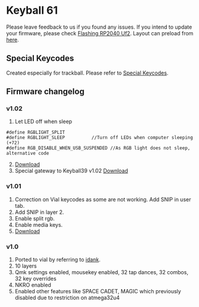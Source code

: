 # Keyball 61
Please leave feedback to us if you found any issues. If you intend to update your firmware, please check [Flashing RP2040 Uf2](https://github.com/superxc3/xcmkb/blob/main/list%20of%20items/list%20of%20keyboards/60percent/sofle/sofleplus/flashingboard.md). Layout can preload from [here](https://drive.google.com/file/d/1ZNjguHmwGigQJ9IpzdkbI_sLDvHiMkt5/view?usp=drive_link).

## Special Keycodes
Created especially for trackball. Please refer to [Special Keycodes](https://github.com/idank/qmk_firmware/blob/dev-rp2040/keyboards/keyball/lib/keyball/keycodes.md).

## Firmware changelog

### v1.02
1. Let LED off when sleep
```
#define RGBLIGHT_SPLIT
#define RGBLIGHT_SLEEP 			//Turn off LEDs when computer sleeping (+72)
#define RGB_DISABLE_WHEN_USB_SUSPENDED //As RGB light does not sleep, alternative code
```
2. [Download](https://drive.google.com/file/d/1z029VRAnYXVFQ3z6HQBAIs96kgq-sYs1/view?usp=drive_link)
3. Special gateway to Keyball39 v1.02 [Download](https://drive.google.com/file/d/1WGBTCxgcSJNxjMod5waWxutPEIhL-rQC/view?usp=drive_link)

### v1.01
1. Correction on Vial keycodes as some are not working. Add SNIP in user tab.
2. Add SNIP in layer 2.
3. Enable split rgb.
4. Enable media keys.
5. [Download](https://drive.google.com/file/d/1Y9Di4MhtI9igfosnx0lmt8xSR31bet5c/view?usp=drive_link)
   
### v1.0
1. Ported to vial by referring to [idank](https://github.com/idank/qmk_firmware/tree/dev-rp2040/keyboards/keyball/keyball61).
2. 10 layers
3. Qmk settings enabled, mousekey enabled, 32 tap dances, 32 combos, 32 key overrides
4. NKRO enabled
5. Enabled other features like SPACE CADET, MAGIC which previously disabled due to restriction on atmega32u4
   
